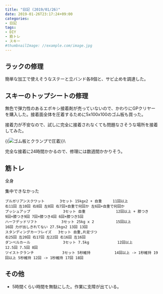 ```yaml
---
title: "日記 (2019/01/26)"
date: 2019-01-26T23:17:24+09:00
categories:
- 日記
tags:
- DIY
- 筋トレ
- スキー
#thumbnailImage: //example.com/image.jpg
---
```


## ラックの修理
簡単な加工で使えそうなステーと立バンド各8個と、サビ止めを調達した。

## スキーのトップシートの修理
無色で弾力性のあるエポキシ接着剤が売っていないので、かわりにGPクリヤーを購入した。接着面全体を圧着するために5x100x100のゴム板も買った。

接着力が不安なので、試しに完全に接着されなくても問題なさそうな場所を接着してみた。

{{<image classes="fancybox center" src="/assets/diary-20190126/ski.jpg" thumbnail-width="512px" thumbnail-height="384px" title="ゴム板とクランプで圧着">}}\

完全な接着に24時間かかるので、修理には数週間かかりそう。

## 筋トレ
全身

集中できなかった

```
ブルガリアンスクワット       3セット 15kgx2 + 自重     11回以上                     右11回 左10回 右8回 左8回 右7回+自重で何回か 左6回+自重で何回か
プッシュアップ               3セット 自重              12回以上 + 膝つき            9回+膝つき9回 7回+膝つき4回 6回+膝つき5回
ハーフデッドリフト           3セット 25kg x 2          15回以上                     16回 力が出しきれてない 27.5kgx2 13回 13回
スタンディングカーフレイズ   3セット 自重,片足づつ                                  右25回 左20回 右17回 左22回 右16回 左16回
ダンベルカール               3セット 7.5kg             12回以上                     12.5回 7.5回 8回
ツイストクランチ             3セット 5秒維持           14回以上 -> 1秒維持 19回以上 5秒維持 12回 -> 1秒維持 17回 18回
```

<!--more-->

## その他
- 5時間くらい時間を無駄にした。作業に支障が出ている。
